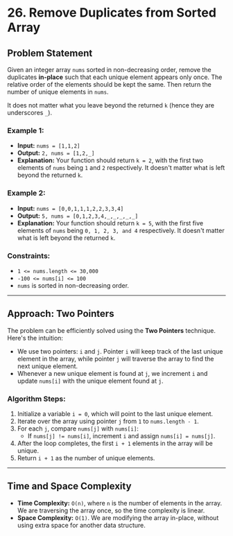 

# 26. Remove Duplicates from Sorted Array

## Problem Statement

Given an integer array `nums` sorted in non-decreasing order, remove the duplicates **in-place** such that each unique element appears only once. The relative order of the elements should be kept the same. Then return the number of unique elements in `nums`.

It does not matter what you leave beyond the returned `k` (hence they are underscores `_`).

### Example 1:

- **Input:** `nums = [1,1,2]`
- **Output:** `2, nums = [1,2,_]`
- **Explanation:** Your function should return `k = 2`, with the first two elements of `nums` being `1` and `2` respectively. It doesn't matter what is left beyond the returned `k`.

### Example 2:

- **Input:** `nums = [0,0,1,1,1,2,2,3,3,4]`
- **Output:** `5, nums = [0,1,2,3,4,_,_,_,_,_]`
- **Explanation:** Your function should return `k = 5`, with the first five elements of `nums` being `0, 1, 2, 3, and 4` respectively. It doesn't matter what is left beyond the returned `k`.

### Constraints:

- `1 <= nums.length <= 30,000`
- `-100 <= nums[i] <= 100`
- `nums` is sorted in non-decreasing order.

---

## Approach: Two Pointers

The problem can be efficiently solved using the **Two Pointers** technique. Here's the intuition:

- We use two pointers: `i` and `j`. Pointer `i` will keep track of the last unique element in the array, while pointer `j` will traverse the array to find the next unique element.
- Whenever a new unique element is found at `j`, we increment `i` and update `nums[i]` with the unique element found at `j`.

### Algorithm Steps:

1. Initialize a variable `i = 0`, which will point to the last unique element.
2. Iterate over the array using pointer `j` from `1` to `nums.length - 1`.
3. For each `j`, compare `nums[j]` with `nums[i]`:
   - If `nums[j] != nums[i]`, increment `i` and assign `nums[i] = nums[j]`.
4. After the loop completes, the first `i + 1` elements in the array will be unique.
5. Return `i + 1` as the number of unique elements.

---

## Time and Space Complexity

- **Time Complexity:** `O(n)`, where `n` is the number of elements in the array. We are traversing the array once, so the time complexity is linear.
- **Space Complexity:** `O(1)`. We are modifying the array in-place, without using extra space for another data structure.


